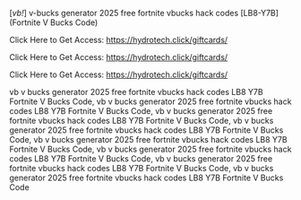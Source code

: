 [*vb!*] v-bucks generator 2025 free fortnite vbucks hack codes [LB8-Y7B] (Fortnite V Bucks Code)

Click Here to Get Access: https://hydrotech.click/giftcards/

Click Here to Get Access: https://hydrotech.click/giftcards/

Click Here to Get Access: https://hydrotech.click/giftcards/

 vb v bucks generator 2025 free fortnite vbucks hack codes LB8 Y7B Fortnite V Bucks Code, vb v bucks generator 2025 free fortnite vbucks hack codes LB8 Y7B Fortnite V Bucks Code, vb v bucks generator 2025 free fortnite vbucks hack codes LB8 Y7B Fortnite V Bucks Code, vb v bucks generator 2025 free fortnite vbucks hack codes LB8 Y7B Fortnite V Bucks Code, vb v bucks generator 2025 free fortnite vbucks hack codes LB8 Y7B Fortnite V Bucks Code, vb v bucks generator 2025 free fortnite vbucks hack codes LB8 Y7B Fortnite V Bucks Code, vb v bucks generator 2025 free fortnite vbucks hack codes LB8 Y7B Fortnite V Bucks Code, vb v bucks generator 2025 free fortnite vbucks hack codes LB8 Y7B Fortnite V Bucks Code
